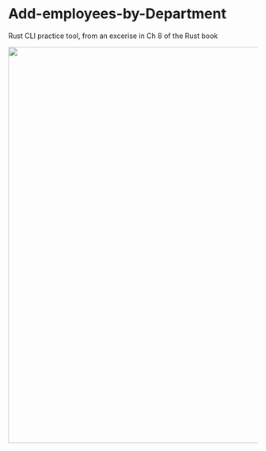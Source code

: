 # Add-employees-by-Department
Rust CLI practice tool, from an excerise in Ch 8 of the Rust book

<img src="https://user-images.githubusercontent.com/94210025/153281069-431274a0-061c-4cc1-92e3-975136cfdc2f.png" width="800">
